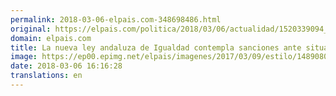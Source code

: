 ```yaml
---
permalink: 2018-03-06-elpais.com-348698486.html
original: https://elpais.com/politica/2018/03/06/actualidad/1520339094_865007.html#?ref=rss&format=simple&link=link
domain: elpais.com
title: La nueva ley andaluza de Igualdad contempla sanciones ante situaciones de discriminación
image: https://ep00.epimg.net/elpais/imagenes/2017/03/09/estilo/1489080269_586712_1489148671_rrss_normal.jpg
date: 2018-03-06 16:16:28
translations: en
---
```


